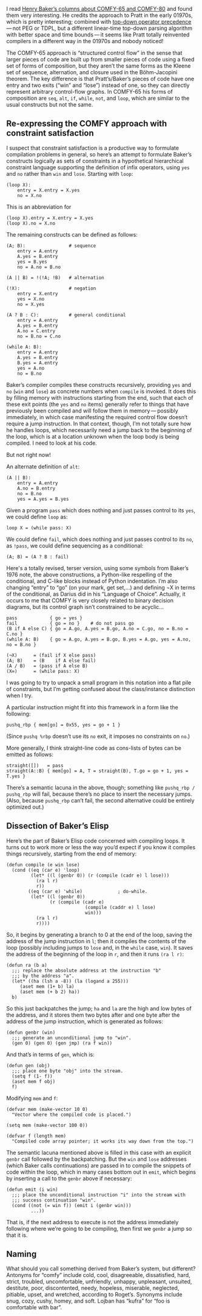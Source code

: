 I read [Henry Baker’s columns about COMFY-65 and COMFY-80][0] and
found them very interesting.  He credits the approach to Pratt in the
early 01970s, which is pretty interesting; combined with [top-down
operator precedence][1] — not PEG or TDPL, but a different linear-time
top-down parsing algorithm with better space and time bounds — it
seems like Pratt totally reinvented compilers in a different way in
the 01970s and nobody noticed!

[0]: https://josephoswald.nfshost.com/comfy/summary.html
[1]: http://crockford.com/javascript/tdop/tdop.html

The COMFY-65 approach is “structured control flow” in the sense that
larger pieces of code are built up from smaller pieces of code using a
fixed set of forms of composition, but they aren’t the same forms as
the Kleene set of sequence, alternation, and closure used in the
Böhm-Jacopini theorem.  The key difference is that Pratt’s/Baker’s
pieces of code have one entry and two exits (“win” and “lose”) instead
of one, so they can directly represent arbitrary control-flow graphs.
In COMFY-65 his forms of composition are `seq`, `alt`, `if`, `while`,
`not`, and `loop`, which are similar to the usual constructs but not
the same.

Re-expressing the COMFY approach with constraint satisfaction
-------------------------------------------------------------

I suspect that constraint satisfaction is a productive way to
formulate compilation problems in general, so here’s an attempt to
formulate Baker’s constructs logically as sets of constraints in a
hypothetical hierarchical constraint language supporting the
definition of infix operators, using `yes` and `no` rather than `win`
and `lose`.  Starting with `loop`:

    (loop X):
        entry = X.entry = X.yes
        no = X.no

This is an abbreviation for

    (loop X).entry = X.entry = X.yes
    (loop X).no = X.no

The remaining constructs can be defined as follows:

    (A; B):                # sequence
        entry = A.entry
        A.yes = B.entry
        yes = B.yes
        no = A.no = B.no

    (A || B) = !(!A; !B)   # alternation

    (!X):                  # negation
        entry = X.entry
        yes = X.no
        no = X.yes

    (A ? B : C):           # general conditional
        entry = A.entry
        A.yes = B.entry
        A.no = C.entry
        no = B.no = C.no

    (while A: B):
        entry = A.entry
        A.yes = B.entry
        B.yes = A.entry
        yes = A.no
        no = B.no

Baker’s compiler compiles these constructs recursively, providing
`yes` and `no` (`win` and `lose`) as concrete numbers when `compile`
is invoked.  It does this by filling memory with instructions starting
from the end, such that each of these exit points (the `yes` and `no`
items) generally refer to things that have previously been compiled
and will follow them in memory — possibly immediately, in which case
manifesting the required control flow doesn’t require a jump
instruction.  In that context, though, I’m not totally sure how he
handles loops, which necessarily need a jump back to the beginning of
the loop, which is at a location unknown when the loop body is being
compiled.  I need to look at his code.

But not right now!

An alternate definition of `alt`:

    (A || B):
        entry = A.entry
        A.no = B.entry
        no = B.no
        yes = A.yes = B.yes

Given a program `pass` which does nothing and just passes control to
its `yes`, we could define `loop` as:

    loop X = (while pass: X)

We could define `fail`, which does nothing and just passes control to
its `no`, as `!pass`, we could define sequencing as a conditional:

    (A; B) = (A ? B : fail)

Here's a totally revised, terser version, using some symbols from
Baker’s 1976 note, the above constructions, a Python-like respelling
of the conditional, and C-like blocks instead of Python indentation.
I’m also changing “entry” to “go” (on your mark, get set,...) and
defining ¬X in terms of the conditional, as Darius did in his
“Language of Choice”.  Actually, it occurs to me that COMFY is very
closely related to binary decision diagrams, but its control graph
isn’t constrained to be acyclic...

    pass            { go = yes }
    fail            { go = no }    # do not pass go
    (B if A else C) { go = A.go, A.yes = B.go, A.no = C.go, no = B.no = C.no }
    (while A: B)    { go = A.go, A.yes = B.go, B.yes = A.go, yes = A.no, no = B.no }

    (¬X)      = (fail if X else pass)
    (A; B)    = (B    if A else fail)
    (A / B)   = (pass if A else B)
    (X∞)      = (while pass: X)

I was going to try to unpack a small program in this notation into a
flat pile of constraints, but I’m getting confused about the
class/instance distinction when I try.

A particular instruction might fit into this framework in a form like
the following:

    pushq_rbp { mem[go] = 0x55, yes = go + 1 }

(Since `pushq %rbp` doesn’t use its `no` exit, it imposes no
constraints on `no`.)

More generally, I think straight-line code as cons-lists of bytes can
be emitted as follows:

    straight([])   = pass
    straight(A::B) { mem[go] = A, T = straight(B), T.go = go + 1, yes = T.yes }

There’s a semantic lacuna in the above, though; something like
`pushq_rbp / pushq_rbp` will fail, because there’s no place to insert
the necessary jumps.  (Also, because `pushq_rbp` can’t fail, the
second alternative could be entirely optimized out.)

Dissection of Baker’s Elisp
---------------------------

Here’s the part of Baker’s Elisp code concerned with compiling loops.
It turns out to work more or less the way you’d expect if you know it
compiles things recursively, starting from the end of memory:

    (defun compile (e win lose)
      (cond ((eq (car e) 'loop)
             (let* ((l (genbr 0)) (r (compile (cadr e) l lose)))
               (ra l r)
               r))
            ((eq (car e) 'while)             ; do-while.
             (let* ((l (genbr 0))
                    (r (compile (cadr e)
                                 (compile (caddr e) l lose)
                                 win)))
               (ra l r)
               r))))

So, it begins by generating a branch to 0 at the end of the loop,
saving the address of the jump instruction in `l`; then it compiles
the contents of the loop (possibly including jumps to `lose` and, in
the `while` case, `win`).  It saves the address of the beginning of
the loop in `r`, and then it runs `(ra l r)`:

    (defun ra (b a)
      ;;; replace the absolute address at the instruction "b"
      ;;; by the address "a".
      (let* ((ha (lsh a -8)) (la (logand a 255)))
         (aset mem (1+ b) la)
         (aset mem (+ b 2) ha))
      b)

So this just backpatches the jump; `ha` and `la` are the high and low
bytes of the address, and it stores them two bytes after and one byte
after the address of the jump instruction, which is generated as
follows:

    (defun genbr (win)
      ;;; generate an unconditional jump to "win".
      (gen 0) (gen 0) (gen jmp) (ra f win))

And that’s in terms of `gen`, which is:

    (defun gen (obj)
      ;;; place one byte "obj" into the stream.
      (setq f (1- f))
      (aset mem f obj)
      f)

Modifying `mem` and `f`:

    (defvar mem (make-vector 10 0)
      "Vector where the compiled code is placed.")

    (setq mem (make-vector 100 0))

    (defvar f (length mem)
      "Compiled code array pointer; it works its way down from the top.")

The semantic lacuna mentioned above is filled in this case with an
explicit `genbr` call followed by the backpatching.  But the `win` and
`lose` addresses (which Baker calls continuations) are passed in to
compile the snippets of code within the loop, which in many cases
bottom out in `emit`, which begins by inserting a call to the `genbr`
above if necessary:

    (defun emit (i win)
      ;;; place the unconditional instruction "i" into the stream with
      ;;; success continuation "win".
      (cond ((not (= win f)) (emit i (genbr win)))
             ...))

That is, if the next address to execute is not the address immediately
following where we’re going to be compiling, then first we `genbr` a
jump so that it is.

Naming
------

What should you call something derived from Baker’s system, but
different?  Antonyms for “comfy” include cold, cool, disagreeable,
dissatisfied, hard, strict, troubled, uncomfortable, unfriendly,
unhappy, unpleasant, unsuited, destitute, poor, discontented, needy,
hopeless, miserable, neglected, pitiable, upset, and wretched,
according to Roget’s.  Synonyms include snug, cozy, cushy, homey, and
soft.  Lojban has “kufra” for “foo is comfortable with bar”.
